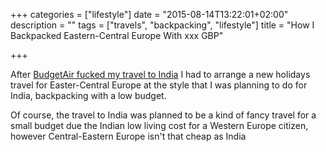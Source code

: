 +++
categories = ["lifestyle"]
date = "2015-08-14T13:22:01+02:00"
description = ""
tags = ["travels", "backpacking", "lifestyle"]
title = "How I Backpacked Eastern-Central Europe With xxx GBP"

+++

After <a href="XXXX" target="_blank" rel="nofollow">BudgetAir fucked my travel to India</a> I had to arrange a new holidays travel for Easter-Central Europe at the style that I was planning to do for India, backpacking with a low budget.

Of course, the travel to India was planned to be a kind of fancy travel for a small budget due the Indian low living cost for a Western Europe citizen, however Central-Eastern Europe isn't that cheap as India
